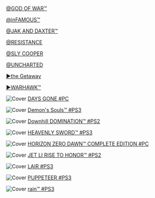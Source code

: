 <!-- 

<details>
<summary>layout: page
title: "SONY"
permalink: https://jeuxsf.github.io/JSF/sony/

</details>
  
#### hidden field with metadata

-->

[@GOD OF WAR™]()

[@inFAMOUS™]()

[@JAK AND DAXTER™]()

[@RESISTANCE]()

[@SLY COOPER]()

[@UNCHARTED]()

[►the Getaway](theGetaway.md)

[►WARHAWK™]()

![Cover](https://www.mobygames.com/images/covers/l/739516-days-gone-windows-front-cover.jpg)
[DAYS GONE #PC]()

![Cover](https://www.mobygames.com/images/covers/s/274978-demon-s-souls-playstation-3-front-cover.jpg)
[Demon's Souls™ #PS3](https://ouo.io/e9VJXn)

![Cover](https://www.mobygames.com/images/covers/l/728378-downhill-domination-playstation-2-front-cover.jpg)
[Downhill DOMINATION™ #PS2]()

![Cover](https://www.mobygames.com/images/covers/s/129602-heavenly-sword-playstation-3-front-cover.jpg)
[HEAVENLY SWORD™ #PS3](https://ouo.io/a4Fk9A)

![Cover](https://www.mobygames.com/images/covers/s/677031-horizon-zero-dawn-complete-edition-windows-front-cover.jpg)
[HORIZON ZERO DAWN™ COMPLETE EDITION #PC]()

![Cover](https://www.mobygames.com/images/covers/s/38227-rise-to-honor-playstation-2-front-cover.jpg)
[JET LI RISE TO HONOR™ #PS2]()

![Cover](https://www.mobygames.com/images/covers/s/108253-lair-playstation-3-front-cover.jpg)
[LAIR #PS3]()

![Cover](https://www.mobygames.com/images/covers/s/290125-puppeteer-playstation-3-front-cover.jpg)
[PUPPETEER #PS3]()

![Cover](https://www.mobygames.com/images/covers/s/304789-rain-playstation-3-front-cover.jpg)
[rain™ #PS3]()

